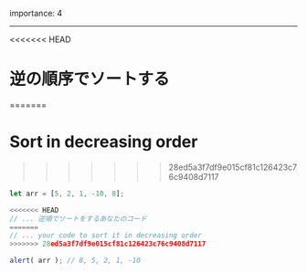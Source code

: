 importance: 4

---

<<<<<<< HEAD
# 逆の順序でソートする
=======
# Sort in decreasing order
>>>>>>> 28ed5a3f7df9e015cf81c126423c76c9408d7117

```js
let arr = [5, 2, 1, -10, 8];

<<<<<<< HEAD
// ... 逆順でソートをするあなたのコード
=======
// ... your code to sort it in decreasing order
>>>>>>> 28ed5a3f7df9e015cf81c126423c76c9408d7117

alert( arr ); // 8, 5, 2, 1, -10
```
